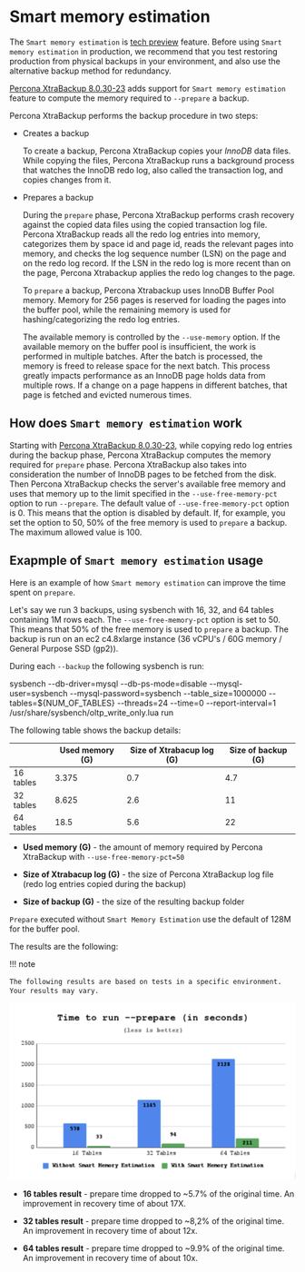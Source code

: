 # Smart memory estimation

The `Smart memory estimation` is [tech preview](../glossary.md#tech-preview) feature. Before using `Smart memory estimation` in production, we recommend that you test restoring production from physical backups in your environment, and also use the alternative backup method for redundancy.

[Percona XtraBackup 8.0.30-23](../release-notes/8.0/8.0.30-23.0.md) adds support for `Smart memory estimation` feature to compute the memory required to `--prepare` a backup. 

Percona XtraBackup performs the backup procedure in two steps: 

* Creates a backup

    To create a backup, Percona XtraBackup copies your *InnoDB* data files. While copying the files, Percona XtraBackup runs a background process that watches the InnoDB redo log, also called the transaction log, and copies changes from it. 

* Prepares a backup

    During the `prepare` phase, Percona XtraBackup performs crash recovery against the copied data files using the copied transaction log file. Percona XtraBackup reads all the redo log entries into memory, categorizes them by space id and page id, reads the relevant pages into memory, and checks the log sequence number (LSN) on the page and on the redo log record. If the LSN in the redo log is more recent than on the page, Percona Xtrabackup applies the redo log changes to the page.

    To `prepare` a backup, Percona Xtrabackup uses InnoDB Buffer Pool memory. Memory for 256 pages is reserved for loading the pages into the buffer pool, while the remaining memory is used for hashing/categorizing the redo log entries. 

    The available memory is controlled by the `--use-memory` option. If the available memory on the buffer pool is insufficient, the work is performed in multiple batches. After the batch is processed, the memory is freed to release space for the next batch. This process greatly impacts performance as an InnoDB page holds data from multiple rows. If a change on a page happens in different batches, that page is fetched and evicted numerous times.

## How does `Smart memory estimation` work

Starting with [Percona XtraBackup 8.0.30-23](../release-notes/8.0/8.0.30-23.0.md), while copying redo log entries during the backup phase, Percona XtraBackup computes the memory required for `prepare` phase. Percona XtraBackup also takes into consideration the number of InnoDB pages to be fetched from the disk. Then Percona XtraBackup checks the server's available free memory and uses that memory up to the limit specified in the `--use-free-memory-pct` option to run `--prepare`. The default value of `--use-free-memory-pct` option is 0. This means that the option is disabled by default. If, for example, you set the option to 50, 50% of the free memory is used to `prepare` a backup. The maximum allowed value is 100.

## Exapmple of `Smart memory estimation` usage

Here is an example of how `Smart memory estimation` can improve the time spent on `prepare`.

Let's say we run 3 backups, using sysbench with 16, 32, and 64 tables containing 1M rows each. The `--use-free-memory-pct` option is set to 50. This means that 50% of the free memory is used to `prepare` a backup. The backup is run on an ec2 c4.8xlarge instance (36 vCPU's / 60G memory / General Purpose SSD (gp2)). 

During each `--backup` the following sysbench is run:

  sysbench --db-driver=mysql --db-ps-mode=disable --mysql-user=sysbench --mysql-password=sysbench --table_size=1000000 --tables=${NUM_OF_TABLES} --threads=24 --time=0 --report-interval=1 /usr/share/sysbench/oltp_write_only.lua run

The following table shows the backup details:

||Used memory (G)|Size of Xtrabacup log (G)|Size of backup (G)|
|---|---|---|---|
| 16 tables | 3.375 | 0.7 | 4.7 |
| 32 tables | 8.625 | 2.6 | 11 |
| 64 tables | 18.5 | 5.6 | 22 |

* **Used memory (G)** - the amount of memory required by Percona XtraBackup with `--use-free-memory-pct=50`

* **Size of Xtrabacup log (G)** - the size of Percona XtraBackup log file (redo log entries copied during the backup)

* **Size of backup (G)** - the size of the resulting backup folder

`Prepare` executed without `Smart Memory Estimation` use the default of 128M for the buffer pool.

The results are the following:

!!! note

    The following results are based on tests in a specific environment. Your results may vary.

![Time to run --prepare](../_static/smart_memory_estimation.png)

* **16 tables result** - prepare time dropped to ~5.7% of the original time. An improvement in recovery time of about 17X.

* **32 tables result** - prepare time dropped to ~8,2% of the original time. An improvement in recovery time of about 12x.

* **64 tables result** - prepare time dropped to ~9.9% of the original time. An improvement in recovery time of about 10x.
